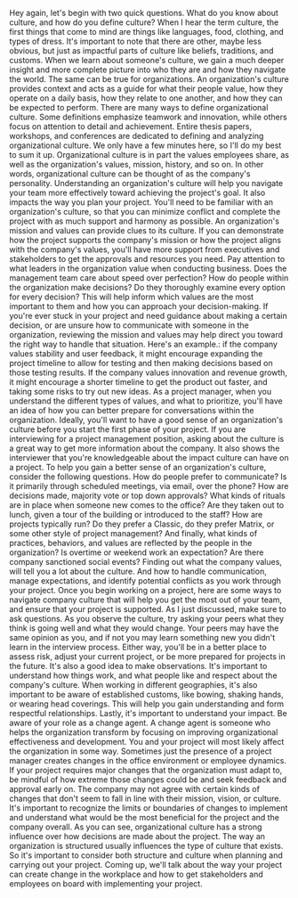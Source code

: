 Hey again, let's begin with two quick questions. What do you know about culture,
and how do you define culture? When I hear the term culture, the first things
that come to mind are things like languages, food, clothing, and types of dress.
It's important to note that there are other, maybe less obvious, but just as
impactful parts of culture like beliefs, traditions, and customs. When we learn
about someone's culture, we gain a much deeper insight and more complete picture
into who they are and how they navigate the world. The same can be true for
organizations. An organization's culture provides context and acts as a guide
for what their people value, how they operate on a daily basis, how they relate
to one another, and how they can be expected to perform. There are many ways to
define organizational culture. Some definitions emphasize teamwork and
innovation, while others focus on attention to detail and achievement. Entire
thesis papers, workshops, and conferences are dedicated to defining and
analyzing organizational culture. We only have a few minutes here, so I'll do my
best to sum it up. Organizational culture is in part the values employees share,
as well as the organization's values, mission, history, and so on. In other
words, organizational culture can be thought of as the company's personality.
Understanding an organization's culture will help you navigate your team more
effectively toward achieving the project's goal. It also impacts the way you
plan your project. You'll need to be familiar with an organization's culture, so
that you can minimize conflict and complete the project with as much support and
harmony as possible. An organization's mission and values can provide clues to
its culture. If you can demonstrate how the project supports the company's
mission or how the project aligns with the company's values, you'll have more
support from executives and stakeholders to get the approvals and resources you
need. Pay attention to what leaders in the organization value when conducting
business. Does the management team care about speed over perfection? How do
people within the organization make decisions? Do they thoroughly examine every
option for every decision? This will help inform which values are the most
important to them and how you can approach your decision-making. If you're ever
stuck in your project and need guidance about making a certain decision, or are
unsure how to communicate with someone in the organization, reviewing the
mission and values may help direct you toward the right way to handle that
situation.  Here's an example.: if the company values stability and user
feedback, it might encourage expanding the project timeline to allow for testing
and then making decisions based on those testing results. If the company values
innovation and revenue growth, it might encourage a shorter timeline to get the
product out faster, and taking some risks to try out new ideas. As a project
manager, when you understand the different types of values, and what to
prioritize, you'll have an idea of how you can better prepare for conversations
within the organization. Ideally, you'll want to have a good sense of an
organization's culture before you start the first phase of your project. If you
are interviewing for a project management position, asking about the culture is
a great way to get more information about the company. It also shows the
interviewer that you're knowledgeable about the impact culture can have on a
project. To help you gain a better sense of an organization's culture, consider
the following questions. How do people prefer to communicate? Is it primarily
through scheduled meetings, via email, over the phone? How are decisions made,
majority vote or top down approvals? What kinds of rituals are in place when
someone new comes to the office? Are they taken out to lunch, given a tour of
the building or introduced to the staff? How are projects typically run?  Do
they prefer a Classic, do they prefer Matrix, or some other style of project
management? And finally, what kinds of practices, behaviors, and values are
reflected by the people in the organization? Is overtime or weekend work an
expectation? Are there company sanctioned social events? Finding out what the
company values, will tell you a lot about the culture. And how to handle
communication, manage expectations, and identify potential conflicts as you work
through your project. Once you begin working on a project, here are some ways to
navigate company culture that will help you get the most out of your team, and
ensure that your project is supported. As I just discussed, make sure to ask
questions. As you observe the culture, try asking your peers what they think is
going well and what they would change. Your peers may have the same opinion as
you, and if not you may learn something new you didn't learn in the interview
process. Either way, you'll be in a better place to assess risk, adjust your
current project, or be more prepared for projects in the future. It's also a
good idea to make observations. It's important to understand how things work,
and what people like and respect about the company's culture. When working in
different geographies, it's also important to be aware of established customs,
like bowing, shaking hands, or wearing head coverings. This will help you gain
understanding and form respectful relationships. Lastly, it's important to
understand your impact. Be aware of your role as a change agent. A change agent
is someone who helps the organization transform by focusing on improving
organizational effectiveness and development. You and your project will most
likely affect the organization in some way. Sometimes just the presence of a
project manager creates changes in the office environment or employee dynamics.
If your project requires major changes that the organization must adapt to, be
mindful of how extreme those changes could be and seek feedback and approval
early on. The company may not agree with certain kinds of changes that don't
seem to fall in line with their mission, vision, or culture. It's important to
recognize the limits or boundaries of changes to implement and understand what
would be the most beneficial for the project and the company overall. As you can
see, organizational culture has a strong influence over how decisions are made
about the project. The way an organization is structured usually influences the
type of culture that exists.  So it's important to consider both structure and
culture when planning and carrying out your project. Coming up, we'll talk about
the way your project can create change in the workplace and how to get
stakeholders and employees on board with implementing your project.